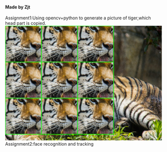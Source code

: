 #### Made by Zjt
Assignment1:Using opencv+python to generate a picture of tiger,which head part is copied.
![tiger.png](/Zjt/homework01/tiger_handle.png)
Assignment2:face recognition and tracking
